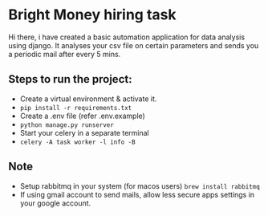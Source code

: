 # Bright Money hiring task

Hi there, i have created a basic automation application for data analysis using django. It analyses your csv file on certain parameters and sends you a periodic mail after every 5 mins.

## Steps to run the project:
-   Create a virtual environment & activate it.
-   `pip install -r requirements.txt`
-   Create a .env file (refer .env.example)
-   `python manage.py runserver`
-   Start your celery in a separate terminal
-   `celery -A task worker -l info -B`


## Note
- Setup rabbitmq in your system (for macos users)
  `brew install rabbitmq`
- If using gmail account to send mails, allow less secure apps settings in your google account.